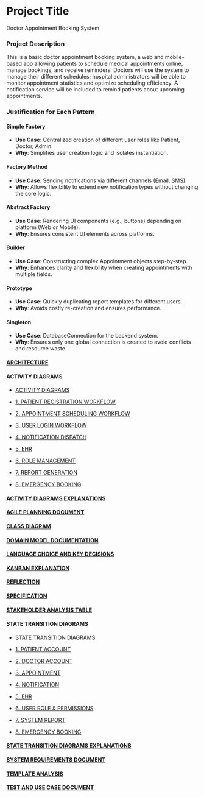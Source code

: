 # Project Title
Doctor Appointment Booking System

### Project Description
This is a basic doctor appointment booking system, a web and mobile-based app allowing patients to schedule medical appointments online, manage bookings, and receive reminders. Doctors will use the system to manage their different schedules; hospital administrators will be able to monitor appointment statistics and optimize scheduling efficiency. A notification service will be included to remind patients about upcoming appointments.

### Justification for Each Pattern

#### Simple Factory
- **Use Case**: Centralized creation of different user roles like Patient, Doctor, Admin.
- **Why**: Simplifies user creation logic and isolates instantiation.

#### Factory Method
- **Use Case**: Sending notifications via different channels (Email, SMS).
- **Why**: Allows flexibility to extend new notification types without changing the core logic.

#### Abstract Factory
- **Use Case**: Rendering UI components (e.g., buttons) depending on platform (Web or Mobile).
- **Why**: Ensures consistent UI elements across platforms.

#### Builder
- **Use Case**: Constructing complex Appointment objects step-by-step.
- **Why**: Enhances clarity and flexibility when creating appointments with multiple fields.

#### Prototype
- **Use Case**: Quickly duplicating report templates for different users.
- **Why**: Avoids costly re-creation and ensures performance.

#### Singleton
- **Use Case**: DatabaseConnection for the backend system.
- **Why**: Ensures only one global connection is created to avoid conflicts and resource waste.


#### [ARCHITECTURE](ARCHITECTURE.md)

#### ACTIVITY DIAGRAMS

- [ACTIVITY DIAGRAMS](Activity%20Diagrams.md)

- [1. PATIENT REGISTRATION WORKFLOW](Patient%20Registration%20Workflow%20Activity%20Diagram.md)

- [2. APPOINTMENT SCHEDULING WORKFLOW](Appointment%20Scheduling%20Workflow%20Activity%20Diagram.md)

- [3. USER LOGIN WORKFLOW](User%20Login%20Workflow%20Activity%20Diagram.md)

- [4. NOTIFICATION DISPATCH](Notification%20Dispatch%20Activity%20Diagram.md)

- [5. EHR](EHR%20Review%20Activity%20Diagram.md)

- [6. ROLE MANAGEMENT](Role%20Management%20Activity%20Diagram.md)

- [7. REPORT GENERATION](Report%20Generation%20Activity%20Diagram.md)

- [8. EMERGENCY BOOKING](Emergency%20Booking%20Activity%20Diagram.md)

#### [ACTIVITY DIAGRAMS EXPLANATIONS](Activity%20Diagrams%20Explanation.md)

#### [AGILE PLANNING DOCUMENT](Agile%20Planning%20Document.md)

#### [CLASS DIAGRAM](Class%20Diagram.md)

#### [DOMAIN MODEL DOCUMENTATION](Domain%20Model%20Documentation.md)

#### [LANGUAGE CHOICE AND KEY DECISIONS](src/language%20choice%20and%20key%20decisions.md)

#### [KANBAN EXPLANATION](Kanban_explanation.md)

#### [REFLECTION](Reflection.md)

#### [SPECIFICATION](SPECIFICATION.md)

#### [STAKEHOLDER ANALYSIS TABLE](Stakeholder%20Analysis%20Table.md)

#### STATE TRANSITION DIAGRAMS

- [STATE TRANSITION DIAGRAMS](State%20Transition%20Diagrams.md)

- [1. PATIENT ACCOUNT](Patient%20Account%20State%20Transition%20Diagram.md)

- [2. DOCTOR ACCOUNT](Doctor%20Account%20State%20Transition%20Diagram.md)

- [3. APPOINTMENT](Appointment%20State%20Transition%20Diagram.md)
  
- [4. NOTIFICATION](Notification%20State%20Transition%20Diagram.md)

- [5. EHR](EHR%20State%20Transition%20Diagram.md)

- [6. USER ROLE & PERMISSIONS](User%20Role%20%26%20Permissions%20State%20Transition%20Diagram.md)

- [7. SYSTEM REPORT](System%20Report%20State%20Transition%20Diagram.md)

- [8. EMERGENCY BOOKING](Emergency%20Booking%20State%20Transition%20Diagram.md)

#### [STATE TRANSITION DIAGRAMS EXPLANATIONS](State%20Transition%20Diagrams%20Explanation.md)

#### [SYSTEM REQUIREMENTS DOCUMENT](System%20Requirements%20Document.md)

#### [TEMPLATE ANALYSIS](Template_analysis.md)

#### [TEST AND USE CASE DOCUMENT](Test%20and%20Use%20Case%20Document.md)


